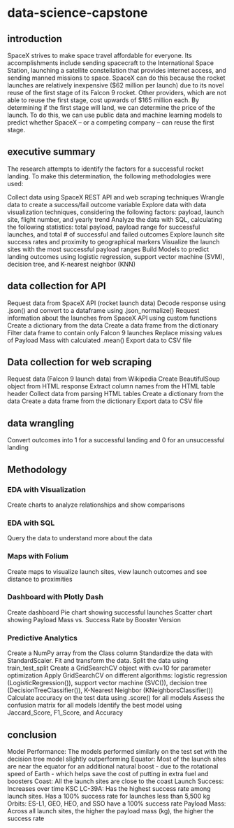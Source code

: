 # data-science-capstone
## introduction

SpaceX strives to make space travel affordable for everyone. Its accomplishments include sending spacecraft to the International Space Station, launching a satellite constellation that provides internet access, and sending manned missions to space. SpaceX can do this because the rocket launches are relatively inexpensive ($62 million per launch) due to its novel reuse of the first stage of its Falcon 9 rocket. Other providers, which are not able to reuse the first stage, cost upwards of $165 million each. By determining if the first stage will land, we can determine the price of the launch. To do this, we can use public data and machine learning models to predict whether SpaceX – or a competing company – can reuse the first stage.

## executive summary
The research attempts to identify the factors for a successful rocket landing. To make this determination, the following methodologies were used:

Collect data using SpaceX REST API and web scraping techniques
Wrangle data to create a success/fail outcome variable
Explore data with data visualization techniques, considering the following factors: payload, launch site, flight number, and yearly trend
Analyze the data with SQL, calculating the following statistics: total payload, payload range for successful launches, and total # of successful and failed outcomes
Explore launch site success rates and proximity to geographical markers
Visualize the launch sites with the most successful payload ranges
Build Models to predict landing outcomes using logistic regression, support vector machine (SVM), decision tree, and K-nearest neighbor (KNN)

## data collection for API
Request data from SpaceX API (rocket launch data)
Decode response using .json() and convert to a dataframe using .json_normalize()
Request information about the launches from SpaceX API using custom functions
Create a dictionary from the data
Create a data frame from the dictionary
Filter data frame to contain only Falcon 9 launches
Replace missing values of Payload Mass with calculated .mean()
Export data to CSV file

## Data collection for web scraping
Request data (Falcon 9 launch data) from Wikipedia
Create BeautifulSoup object from HTML response
Extract column names from the HTML table header
Collect data from parsing HTML tables
Create a dictionary from the data
Create a data frame from the dictionary
Export data to CSV file

## data wrangling
Convert outcomes into 1 for a successful landing and 0 for an unsuccessful landing

## Methodology
### EDA with Visualization
Create charts to analyze relationships and show comparisons
### EDA with SQL
Query the data to understand more about the data
### Maps with Folium
Create maps to visualize launch sites, view launch outcomes and see distance to proximities
### Dashboard with Plotly Dash
Create dashboard
Pie chart showing successful launches
Scatter chart showing Payload Mass vs. Success Rate by Booster Version
### Predictive Analytics
Create a NumPy array from the Class column
Standardize the data with StandardScaler. Fit and transform the data.
Split the data using train_test_split
Create a GridSearchCV object with cv=10 for parameter optimization
Apply GridSearchCV on different algorithms: logistic regression (LogisticRegression()), support vector machine (SVC()), decision tree (DecisionTreeClassifier()), K-Nearest Neighbor (KNeighborsClassifier())
Calculate accuracy on the test data using .score() for all models
Assess the confusion matrix for all models
Identify the best model using Jaccard_Score, F1_Score, and Accuracy

## conclusion
Model Performance: The models performed similarly on the test set with the decision tree model slightly outperforming
Equator: Most of the launch sites are near the equator for an additional natural boost - due to the rotational speed of Earth - which helps save the cost of putting in extra fuel and boosters
Coast: All the launch sites are close to the coast
Launch Success: Increases over time
KSC LC-39A: Has the highest success rate among launch sites. Has a 100% success rate for launches less than 5,500 kg
Orbits: ES-L1, GEO, HEO, and SSO have a 100% success rate
Payload Mass: Across all launch sites, the higher the payload mass (kg), the higher the success rate

